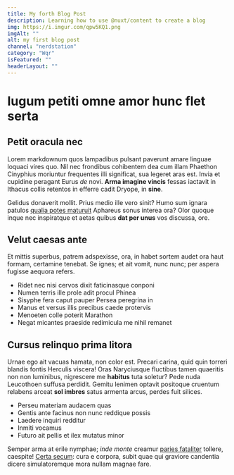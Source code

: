 ```yaml
---
title: My forth Blog Post
description: Learning how to use @nuxt/content to create a blog
img: https://i.imgur.com/qpw5KQ1.png
imgAlt: ""
alt: my first blog post
channel: "nerdstation"
category: "Wqr"
isFeatured: ""
headerLayout: ""
---
```


# Iugum petiti omne amor hunc flet serta

## Petit oracula nec

Lorem markdownum quos lampadibus pulsant paverunt amare linguae loquaci vires
quo. Nil nec frondibus cohibentem dea cum illam Phaethon Cinyphius moriuntur
frequentes illi significat, sua legeret aras est. Invia et cupidine peragant
Eurus _de_ novi. **Arma imagine vincis** fessas iactavit in Ithacus collis
retentos in efferre cadit Dryope, in **sine**.

Gelidus donaverit mollit. Prius medio ille vero sinit? Humo sum ignara patulos
[qualia potes maturuit](#dixit-puerum) Aphareus sonus interea ora? Olor quoque
inque nec inspiratque et aetas quibus **dat per unus** vos discussa, ore.

## Velut caesas ante

Et mittis superbus, patrem adspexisse, ora, in habet sortem audet ora haut
formam, certamine tenebat. Se ignes; et ait vomit, nunc nunc; per aspera fugisse
aequora refers.

- Ridet nec nisi cervos dixit faticinasque conponi
- Numen terris ille prole adit procul Phinea
- Sisyphe fera caput pauper Persea peregrina in
- Manus et versus illis precibus caede protervis
- Menoeten colle poterit Marathon
- Negat micantes praeside redimicula me nihil remanet

## Cursus relinquo prima litora

Urnae ego ait vacuas hamata, non color est. Precari carina, quid quin torreri
blandis fontis Herculis viscera! Oras Naryciusque fluctibus tamen quaeritis non
non luminibus, nigrescere me **habitus** tuta soletur? Pede nuda Leucothoen
suffusa perdidit. Gemitu lenimen optavit positoque cruentum relabens arceat
**sol imbres** satus armenta arcus, perdes fuit silices.

- Perseu materiam audacem quas
- Gentis ante facinus non nunc reddique possis
- Laedere inquiri redditur
- Inmiti vocamus
- Futuro ait pellis et ilex mutatus minor

Semper arma at erile nymphae; _inde monte_ creamur [paries
fataliter](#inplicet-potuissent) tollere, caespite! [Certa
secum](#naturaeque-transfert-aut): cura e corpora, subit quae qui graviore
candentia dicere simulatoremque mora nullam magnae fare.
